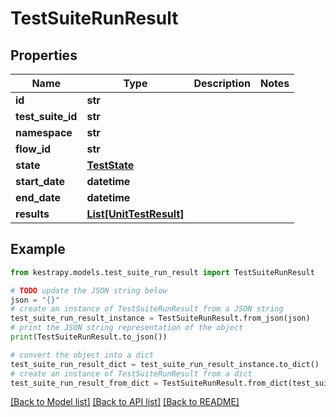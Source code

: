 # TestSuiteRunResult


## Properties

Name | Type | Description | Notes
------------ | ------------- | ------------- | -------------
**id** | **str** |  | 
**test_suite_id** | **str** |  | 
**namespace** | **str** |  | 
**flow_id** | **str** |  | 
**state** | [**TestState**](TestState.md) |  | 
**start_date** | **datetime** |  | 
**end_date** | **datetime** |  | 
**results** | [**List[UnitTestResult]**](UnitTestResult.md) |  | 

## Example

```python
from kestrapy.models.test_suite_run_result import TestSuiteRunResult

# TODO update the JSON string below
json = "{}"
# create an instance of TestSuiteRunResult from a JSON string
test_suite_run_result_instance = TestSuiteRunResult.from_json(json)
# print the JSON string representation of the object
print(TestSuiteRunResult.to_json())

# convert the object into a dict
test_suite_run_result_dict = test_suite_run_result_instance.to_dict()
# create an instance of TestSuiteRunResult from a dict
test_suite_run_result_from_dict = TestSuiteRunResult.from_dict(test_suite_run_result_dict)
```
[[Back to Model list]](../README.md#documentation-for-models) [[Back to API list]](../README.md#documentation-for-api-endpoints) [[Back to README]](../README.md)


